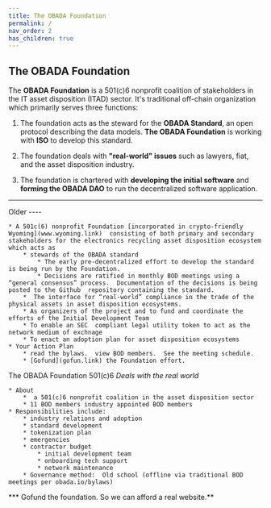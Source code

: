 ```yaml
---
title: The OBADA Foundation
permalink: /
nav_order: 2
has_children: true
---
```

	
##  The OBADA Foundation
	
The **OBADA Foundation** is a 501(c)6 nonprofit coalition of stakeholders in the IT asset disposition (ITAD) sector.  It's traditional off-chain organization which primarily serves three functions:

1. The foundation acts as the steward for the **OBADA Standard**, an open protocol describing the data models.  **The OBADA Foundation** is working with **ISO** to develop this standard.   

2. The foundation deals with **"real-world" issues** such as lawyers, fiat, and the asset disposition industry.

3. The foundation is chartered with **developing the initial software** and **forming the OBADA DAO** to run the decentralized software application.



<hr>

Older ----

	* A 501c(6) nonprofit Foundation [incorporated in crypto-friendly Wyoming](www.wyoming.link)  consisting of both primary and secondary stakeholders for the electronics recycling asset disposition ecosystem which acts as 
		* stewards of the OBADA standard
			* The early pre-decentralized effort to develop the standard is being run by the Foundation.
			* Decisions are ratified in monthly BOD meetings using a “general consensus” process.  Documentation of the decisions is being  posted to the Github  repository containing the standard.
		*  The interface for “real-world” compliance in the trade of the physical assets in asset disposition ecosystems.
		* As organizers of the project and to fund and coordinate the efforts of the Initial Development Team
		* To enable an SEC  compliant legal utility token to act as the network medium of exchnage
		* To enact an adoption plan for asset disposition ecosystems
	* Your Action Plan
		* read the bylaws.  view BOD members.  See the meeting schedule.
		* [Gofund](gofun.link) the Foundation effort.


The OBADA Foundation  501(c)6
 *Deals with the real world*
	
	* About
		*  a 501(c)6 nonprofit coalition in the asset disposition sector 
		* 11 BOD members industry appointed BOD members
	* Responsibilities include:
		* industry relations and adoption
		* standard development
		* tokenization plan
		* emergencies
		* contractor budget
			* initial development team
			* onboarding tech support
			* network maintenance
		* Governance method:  Old school (offline via traditional BOD meetings per obada.io/bylaws)
*** Gofund the foundation.   So we can afford a real website.**
